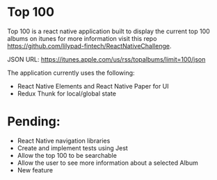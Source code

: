 # Top 100
Top 100 is a react native application built to display the current top 100 albums on itunes for more information visit this repo https://github.com/lilypad-fintech/ReactNativeChallenge.

JSON URL: https://itunes.apple.com/us/rss/topalbums/limit=100/json

The application currently uses the following:

- React Native Elements and React Native Paper for UI
- Redux Thunk for local/global state

# Pending:
- React Native navigation libraries
- Create and implement tests using Jest
- Allow the top 100 to be searchable
- Allow the user to see more information about a selected Album
- New feature
